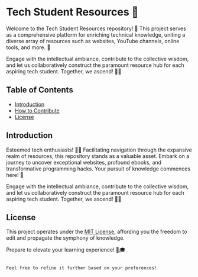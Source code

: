# Tech Student Resources 🚀

Welcome to the Tech Student Resources repository! 🌟 This project serves as a comprehensive platform for enriching technical knowledge, uniting a diverse array of resources such as websites, YouTube channels, online tools, and more. 🎉

Engage with the intellectual ambiance, contribute to the collective wisdom, and let us collaboratively construct the paramount resource hub for each aspiring tech student. Together, we ascend! 🚀✨

## Table of Contents

- [Introduction](#introduction)
- [How to Contribute](CONTRIBUTING.md)
- [License](#license)

## Introduction

Esteemed tech enthusiasts! 🧙‍♂️ Facilitating navigation through the expansive realm of resources, this repository stands as a valuable asset. Embark on a journey to uncover exceptional websites, profound ebooks, and transformative programming hacks. Your pursuit of knowledge commences here! 🚀

Engage with the intellectual ambiance, contribute to the collective wisdom, and let us collaboratively construct the paramount resource hub for each aspiring tech student. Together, we ascend! 🚀✨

## License

This project operates under the [MIT License](LICENSE.md), affording you the freedom to edit and propagate the symphony of knowledge.

Prepare to elevate your learning experience! 🚀🎓
```

Feel free to refine it further based on your preferences!